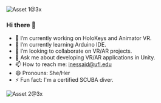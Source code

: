 ![Asset 1@3x](https://user-images.githubusercontent.com/43462511/110365980-b38c9180-8013-11eb-8837-3067935da3d4.png)


### Hi there 👋



- 🔭 I’m currently working on HoloKeys and Animator VR.
- 🌱 I’m currently learning Arduino IDE.
- 👯 I’m looking to collaborate on VR/AR projects.
- 💬 Ask me about developing VR/AR applications in Unity.
- 📫 How to reach me: inessaid@ufl.edu
- 😄 Pronouns: She/Her
- ⚡ Fun fact: I'm a certified SCUBA diver.



![Asset 2@3x](https://user-images.githubusercontent.com/43462511/110366703-a1f7b980-8014-11eb-8c52-affb6ade85d9.png)

